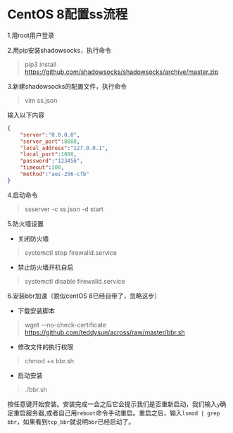 # CentOS 8配置ss流程

1.用root用户登录  

2.用pip安装shadowsocks，执行命令

> pip3 install https://github.com/shadowsocks/shadowsocks/archive/master.zip

3.新建shadowsocks的配置文件，执行命令

> vim ss.json

输入以下内容

```json
{
    "server":"0.0.0.0",
    "server_port":8888,
    "local_address":"127.0.0.1",
    "local_port":1080,
    "password":"123456",
    "timeout":300,
    "method":"aes-256-cfb"
}
```

4.启动命令

> ssserver -c ss.json -d start

5.防火墙设置

- 关闭防火墙

> systemctl stop firewalld.service

- 禁止防火墙开机自启

> systemctl disable firewalld.service

6.安装bbr加速（貌似centOS 8已经自带了，忽略这步）

- 下载安装脚本

> wget --no-check-certificate https://github.com/teddysun/across/raw/master/bbr.sh

- 修改文件的执行权限

> chmod +x bbr.sh

- 启动安装

> ./bbr.sh

按任意键开始安装。安装完成一会之后它会提示我们是否重新启动，我们输入`y`确定重启服务器,或者自己用`reboot`命令手动重启。重启之后，输入`lsmod | grep bbr`，如果看到`tcp_bbr`就说明`bbr`已经启动了。
